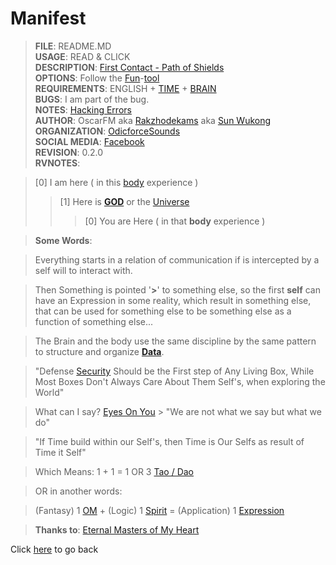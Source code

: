 # Manifest
> **FILE**: README.MD <br>
> **USAGE**: READ & CLICK <br>
> **DESCRIPTION**: [First Contact - Path of Shields](First_Contact_Path_of_Shields)  <br>
> **OPTIONS**: Follow the [Fun](Fuck_Politics_Sex_is_Fun)-[tool](We_are_Tools)  <br>
> **REQUIREMENTS**: ENGLISH + [TIME]() + [BRAIN]() <br>
> **BUGS**: I am part of the bug. <br>
> **NOTES**: [Hacking Errors]() <br>
> **AUTHOR**: OscarFM aka [Rakzhodekams](https://www.instagram.com/rakzhodekams) aka [Sun Wukong]() <br>
> **ORGANIZATION**: [OdicforceSounds](https://odicforcesounds.com) <br>
> **SOCIAL MEDIA**: [Facebook](https://www.facebook.com/DaoExpression) <br> 
> **REVISION**: 0.2.0 <br>
> **RVNOTES**: <br>

> [0] I am here ( in this [body](body-answer-common-sense-is-not-intelligence) experience ) <br>
>> [1] Here is **[GOD]()** or the [Universe](feel-the-night-feel-the-universe) <br>
>>> [0] You are Here ( in that **body** experience ) <br>

> **Some Words**: <br>

> Everything starts in a relation of communication if is intercepted by a self will to interact with. <br> 

> Then Something is pointed '**>**' to something else, so the first **self** can have an Expression in some reality, which result in something else, that can be used for something else to be something else as a function of something else... <br>

> The Brain and the body use the same discipline by the same pattern to structure and organize **[Data](data-objects-and-functions)**. <br>

> "Defense [Security](we-dont-need-security-but-functionality) Should be the First step of Any Living Box, While Most Boxes Don't Always Care About Them Self's, when exploring the World" <br>

> What can I say? [Eyes On You](eyes/on/you/) > "We are not what we say but what we do" <br>

> "If Time build within our Self's, then Time is Our Selfs as result of Time it Self"

> Which Means: 1 + 1 = 1 OR 3 [Tao / Dao](Dao)

> OR in another words: <br>

> (Fantasy) 1 [OM]() + (Logic) 1 [Spirit](secret/responsability/exposed) = (Application) 1 [Expression](expression) <br>

> **Thanks to**: [Eternal Masters of My Heart](eternal-masters-of-my-heart-goodbye) <br>

Click [here](./README.md) to go back
